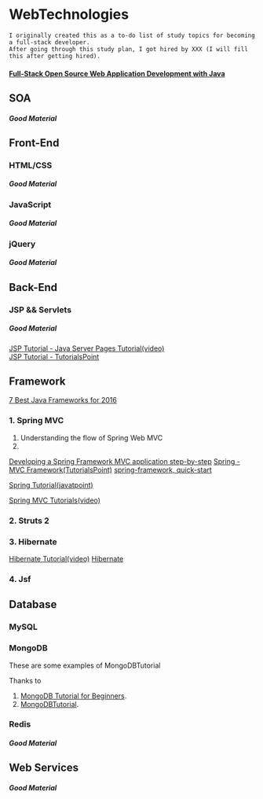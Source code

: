# WebTechnologies
    I originally created this as a to-do list of study topics for becoming a full-stack developer. 
    After going through this study plan, I got hired by XXX (I will fill this after getting hired).


#### [Full-Stack Open Source Web Application Development with Java](http://code.scottshipp.com/learn/tutorial-full-stack-open-source-web-application-development-with-java/)

## SOA
##### Good Material

## Front-End
### HTML/CSS

##### Good Material
### JavaScript

##### Good Material
### jQuery
##### Good Material
## Back-End
### JSP && Servlets


##### Good Material

[JSP Tutorial - Java Server Pages Tutorial(video)](https://www.youtube.com/playlist?list=PLEAQNNR8IlB588DQvb2wbKFQh2DviPApl)  
[JSP Tutorial - TutorialsPoint](https://www.google.com/search?q=jsp+tutorial&rlz=1C1CHBD_enUS718US718&oq=jsp+tut&aqs=chrome.0.69i59j69i60l3j69i57j0.3684j0j7&sourceid=chrome&ie=UTF-8) 

## Framework
[7 Best Java Frameworks for 2016](https://www.romexsoft.com/blog/7-best-java-frameworks-for-2016/)
### 1. Spring MVC
1. Understanding the flow of Spring Web MVC
2. 

[Developing a Spring Framework MVC application step-by-step](https://docs.spring.io/docs/Spring-MVC-step-by-step/)
[Spring - MVC Framework(TutorialsPoint)](https://www.tutorialspoint.com/spring/spring_web_mvc_framework.htm)
[spring-framework, quick-start](https://projects.spring.io/spring-framework/#quick-start)

[Spring Tutorial(javatpoint)](https://www.javatpoint.com/spring-3-mvc-tutorial)

[Spring MVC Tutorials(video)](https://www.youtube.com/watch?v=iCQspqBpOB0&list=PLBgMUB7xGcO31B2gBmy1igpZn6LK78-CJ)

### 2. Struts 2

### 3. Hibernate
[Hibernate Tutorial(video)](https://www.youtube.com/playlist?list=PLEAQNNR8IlB7fNkRsUgzrR346i-UqE5CG)
[Hibernate](https://www.youtube.com/playlist?list=PL4AFF701184976B25)

### 4. Jsf



## Database
### MySQL

### MongoDB

These are some examples of MongoDBTutorial

Thanks to 
1. [MongoDB Tutorial for Beginners](https://www.youtube.com/playlist?list=PLC3y8-rFHvwh11bWtwm3_qKvo46uDmaal).
2. [MongoDBTutorial](https://www.tutorialspoint.com/mongodb/index.htm).

### Redis

##### Good Material

## Web Services

##### Good Material
